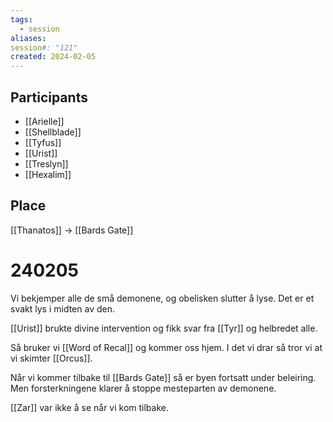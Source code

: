 ```yaml
---
tags:
  - session
aliases: 
session#: "121"
created: 2024-02-05
---
```


## Participants
- [[Arielle]]
- [[Shellblade]]
- [[Tyfus]]
- [[Urist]]
- [[Treslyn]]
- [[Hexalim]]

## Place
[[Thanatos]] -> [[Bards Gate]]

# 240205
Vi bekjemper alle de små demonene, og obelisken slutter å lyse. Det er et svakt lys i midten av den.

[[Urist]] brukte divine intervention og fikk svar fra [[Tyr]] og helbredet alle.

Så bruker vi [[Word of Recal]] og kommer oss hjem. I det vi drar så tror vi at vi skimter [[Orcus]].

Når vi kommer tilbake til [[Bards Gate]] så er byen fortsatt under beleiring. Men forsterkningene klarer å stoppe mesteparten av demonene.

[[Zar]] var ikke å se når vi kom tilbake.

